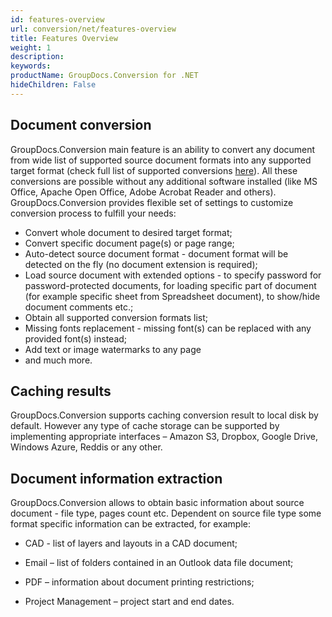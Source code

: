 ```yaml
---
id: features-overview
url: conversion/net/features-overview
title: Features Overview
weight: 1
description: 
keywords: 
productName: GroupDocs.Conversion for .NET
hideChildren: False
---
```

## Document conversion

GroupDocs.Conversion main feature is an ability to convert any document from wide list of supported source document formats into any supported target format (check full list of supported conversions [here](https://docs.groupdocs.com/display/conversionnet/Supported+Document+Formats)). All these conversions are possible without any additional software installed (like MS Office, Apache Open Office, Adobe Acrobat Reader and others).   
GroupDocs.Conversion provides flexible set of settings to customize conversion process to fulfill your needs:

*   Convert whole document to desired target format;
*   Convert specific document page(s) or page range;
*   Auto-detect source document format - document format will be detected on the fly (no document extension is required);
*   Load source document with extended options - to specify password for password-protected documents, for loading specific part of document (for example specific sheet from Spreadsheet document), to show/hide document comments etc.;
*   Obtain all supported conversion formats list;
*   Missing fonts replacement - missing font(s) can be replaced with any provided font(s) instead;
*   Add text or image watermarks to any page
*   and much more.

## Caching results

GroupDocs.Conversion supports caching conversion result to local disk by default. However any type of cache storage can be supported by implementing appropriate interfaces – Amazon S3, Dropbox, Google Drive, Windows Azure, Reddis or any other.

## Document information extraction

GroupDocs.Conversion allows to obtain basic information about source document - file type, pages count etc. Dependent on source file type some format specific information can be extracted, for example:

*   CAD - list of layers and layouts in a CAD document;
    
*   Email – list of folders contained in an Outlook data file document;
    
*   PDF – information about document printing restrictions;
    
*   Project Management – project start and end dates.

